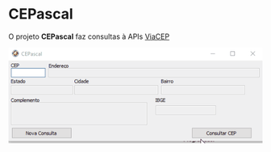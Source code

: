 # CEPascal
O projeto __CEPascal__ faz consultas à APIs [ViaCEP](http://viacep.com.br)

![View this](gif/gif.gif)
